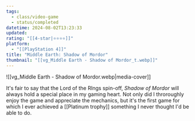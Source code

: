 ```yaml
---
tags:
  - class/video-game
  - status/completed
datetime: 2024-08-02T13:23:33
updated: 
rating: "[[4-star|⭐️⭐️⭐️⭐️]]"
platform:
  - "[[PlayStation 4]]"
title: "Middle Earth: Shadow of Mordor"
thumbnail: "[[vg_Middle Earth - Shadow of Mordor_t.webp]]"
---
```

![[vg_Middle Earth - Shadow of Mordor.webp|media-cover]] 

It's fair to say that the Lord of the RIngs spin-off, *Shadow of Mordor* will always hold a special place in my gaming heart. Not only did I throroughly enjoy the game and appreciate the mechanics, but it's the first game for which I ever achieved a [[Platinum trophy]] something I never thought I'd be able to do.


